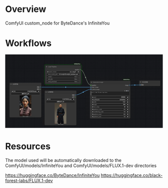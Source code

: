 # Overview
ComfyUI custom_node for ByteDance's InfiniteYou

# Workflows
![image](assets/workflow.png)

# Resources
The model used will be automatically downloaded to the ComfyUI/models/InfiniteYou and ComfyUI/models/FLUX.1-dev directories

https://huggingface.co/ByteDance/InfiniteYou
https://huggingface.co/black-forest-labs/FLUX.1-dev


